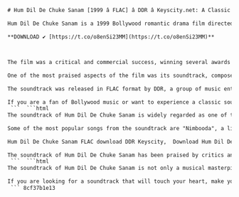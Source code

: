 ```html 
# Hum Dil De Chuke Sanam [1999 â FLAC] â DDR â Keyscity.net: A Classic Bollywood Soundtrack
 
Hum Dil De Chuke Sanam is a 1999 Bollywood romantic drama film directed by Sanjay Leela Bhansali and starring Salman Khan, Aishwarya Rai Bachchan and Ajay Devgn. The film is based on the novel Love, Heartbreak and Dreams by Maitreyi Devi and tells the story of a young woman who is torn between her love for her husband and her childhood sweetheart.
 
**DOWNLOAD ✔ [https://t.co/o8enSi23MM](https://t.co/o8enSi23MM)**


 
The film was a critical and commercial success, winning several awards including four National Film Awards and nine Filmfare Awards. It was also India's official entry for the Academy Award for Best Foreign Language Film.
 
One of the most praised aspects of the film was its soundtrack, composed by Ismail Darbar and featuring lyrics by Mehboob. The soundtrack consists of 11 songs that blend classical, folk and contemporary music styles. The songs were sung by some of the most popular singers of the time, such as Udit Narayan, Kavita Krishnamurthy, Alka Yagnik, Kumar Sanu, Shankar Mahadevan and K.K.
 
The soundtrack was released in FLAC format by DDR, a group of music enthusiasts who specialize in ripping and encoding high-quality audio files. The FLAC format preserves the original quality of the audio without any loss or compression. The soundtrack can be downloaded from Keyscity.net, a website that offers free downloads of movies, music, games and software.
 
If you are a fan of Bollywood music or want to experience a classic soundtrack in high fidelity, you should check out Hum Dil De Chuke Sanam [1999 â FLAC] â DDR â Keyscity.net. You can listen to some excerpts of the soundtrack on SoundCloud[^1^] or watch the full movie on Empire of Madani[^2^]. You will not regret it!
 ```  ```html 
The soundtrack of Hum Dil De Chuke Sanam is widely regarded as one of the best in Bollywood history. It features songs that suit the mood and theme of the film, ranging from romantic to melancholic to festive. The songs also showcase the diversity and richness of Indian culture, incorporating elements from Gujarati, Rajasthani, Punjabi and Bengali music traditions.
 
Some of the most popular songs from the soundtrack are "Nimbooda", a lively folk song that celebrates the joy of love; "Tadap Tadap", a haunting song that expresses the pain of separation; "Dholi Taro Dhol Baaje", a festive song that accompanies a colorful dance sequence; and "Hum Dil De Chuke Sanam", the title song that conveys the dilemma and devotion of the main characters.
 
Hum Dil De Chuke Sanam FLAC download DDR Keyscity,  Download Hum Dil De Chuke Sanam 1999 lossless audio DDR,  Hum Dil De Chuke Sanam 1999 FLAC songs DDR Keyscity.net,  How to download Hum Dil De Chuke Sanam FLAC DDR,  Hum Dil De Chuke Sanam lossless music download 1999 DDR,  Hum Dil De Chuke Sanam DDR FLAC 1999 Keyscity.net,  Best site to download Hum Dil De Chuke Sanam FLAC DDR,  Hum Dil De Chuke Sanam 1999 FLAC soundtrack DDR Keyscity,  Download Hum Dil De Chuke Sanam lossless songs 1999 DDR,  Hum Dil De Chuke Sanam FLAC album download 1999 DDR,  Hum Dil De Chuke Sanam 1999 lossless audio Keyscity.net,  Hum Dil De Chuke Sanam DDR FLAC download Keyscity,  Download Hum Dil De Chuke Sanam 1999 FLAC music DDR,  Hum Dil De Chuke Sanam lossless soundtrack download 1999 DDR,  Hum Dil De Chuke Sanam FLAC songs 1999 DDR Keyscity.net,  Where to download Hum Dil De Chuke Sanam FLAC DDR,  Hum Dil De Chuke Sanam 1999 FLAC music Keyscity.net,  Hum Dil De Chuke Sanam DDR lossless download Keyscity,  Download Hum Dil De Chuke Sanam 1999 FLAC songs DDR,  Hum Dil De Chuke Sanam lossless album download 1999 DDR,  Hum Dil De Chuke Sanam FLAC audio download 1999 DDR,  Hum Dil De Chuke Sanam 1999 lossless songs Keyscity.net,  Hum Dil De Chuke Sanam DDR FLAC songs Keyscity,  Download Hum Dil De Chuke Sanam 1999 FLAC soundtrack DDR,  Hum Dil De Chuke Sanam lossless songs download 1999 DDR,  Hum Dil De Chuke Sanam FLAC music download 1999 DDR,  Hum Dil De Chuke Sanam 1999 lossless soundtrack Keyscity.net,  Hum Dil De Chuke Sanam DDR lossless songs Keyscity,  Download Hum Dil De Chuke Sanam 1999 FLAC album DDR,  Hum Dil De Chuke Sanam lossless soundtrack download Keyscity.net,  Hum Dil De Chuke Sanam FLAC soundtrack download 1999 DDR,  Hum Dil De Chuke Sanam 1999 lossless album Keyscity.net,  Hum Dil De Chuke Sanam DDR lossless album Keyscity,  Download Hum Dil De Chuke Sanam 1999 FLAC audio DDR,  Hum Dil De Chuke Sanam lossless audio download Keyscity.net,  Hum Dil De Chuke Sanam FLAC album download Keyscity.net,  Hum Dil De Chuke Sanam 1999 lossless audio DDR Keyscity.net,  Download Hum Dil De Chuke Sanam DDR lossless Keyscity.net,  Download keys for Hum Dil De Chuke Sanam FLAC DDR ,  How to get keys for Hum Dil De Chuke Sanam FLAC DDR
 
The soundtrack of Hum Dil De Chuke Sanam has been praised by critics and audiences alike for its originality, creativity and quality. It has also influenced many other composers and musicians in the industry. The soundtrack has been remade and remixed several times, and some of its songs have been used in other films and shows.
 ```  ```html 
The soundtrack of Hum Dil De Chuke Sanam is not only a musical masterpiece, but also a cultural phenomenon. It has been loved and appreciated by millions of people across the world, transcending language and geographical barriers. It has also inspired many people to learn more about Indian music and culture, and to appreciate the beauty and diversity of it.
 
If you are looking for a soundtrack that will touch your heart, make you dance, and transport you to a different world, you should definitely listen to Hum Dil De Chuke Sanam [1999 â FLAC] â DDR â Keyscity.net. It is a soundtrack that will stay with you forever.
 ``` 8cf37b1e13
 
